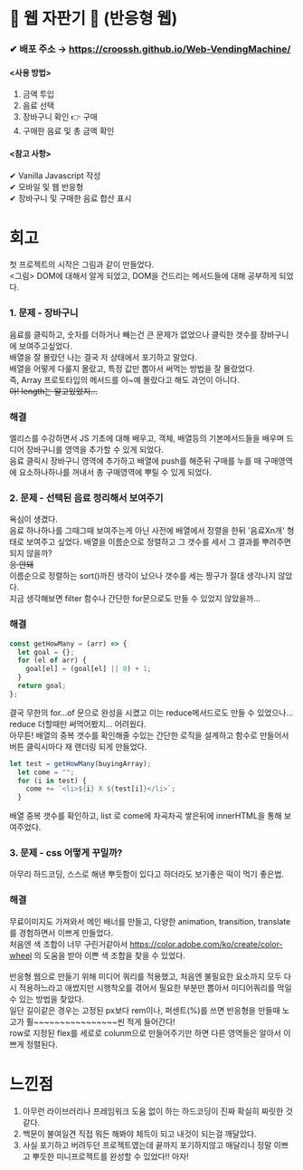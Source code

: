 # 🥤 웹 자판기 🍹 (반응형 웹)
### ✔ 배포 주소 → https://croossh.github.io/Web-VendingMachine/

#### <사용 방법>
1. 금액 투입
2. 음료 선택
3. 장바구니 확인 👉 구매
4. 구매한 음료 및 총 금액 확인

#### <참고 사항>
✔ Vanilla Javascript 작성<br>
✔ 모바일 및 웹 반응형<br>
✔ 장바구니 및 구매한 음료 합산 표시

# 회고
첫 프로젝트의 시작은 그림과 같이 만들었다.<br>
<그림>
DOM에 대해서 알게 되었고, DOM을 건드리는 메서드들에 대해 공부하게 되었다.<br>
### 1. 문제 - 장바구니 
음료를 클릭하고, 숫자를 더하거나 빼는건 큰 문제가 없었으나 클릭한 갯수를 장바구니에 보여주고싶었다.<br>
배열을 잘 몰랐던 나는 결국 저 상태에서 포기하고 말았다.<br>
배열을 어떻게 다룰지 몰랐고, 특정 값만 뽑아서 써먹는 방법을 잘 몰랐었다.<br>
즉, Array 프로토타입의 메서드를 아~예 몰랐다고 해도 과언이 아니다.<br>
~~아! length는 알고있었지...~~

### 해결
엘리스를 수강하면서 JS 기초에 대해 배우고, 객체, 배열등의 기본메서드들을 배우며 드디어 장바구니를 영역을 추가할 수 있게 되었다.<br>
음료 클릭시 장바구니 영역에 추가하고 배열에 push를 해준뒤 구매를 누를 때 구매영역에 요소하나하나를 꺼내서 총 구매영역에 뿌릴 수 있게 되었다.<br>

### 2. 문제 - 선택된 음료 정리해서 보여주기
욕심이 생겼다.<br>
음료 하나하나를 그때그때 보여주는게 아닌 사전에 배열에서 정렬을 한뒤 '음료Xn개' 형태로 보여주고 싶었다.
배열을 이름순으로 정렬하고 그 갯수를 세서 그 결과를 뿌려주면되지 않을까? <br>
~~응 안돼~~<br>
이름순으로 정렬하는 sort()까진 생각이 났으나 갯수를 세는 짱구가 절대 생각나지 않았다.<br>
지금 생각해보면 filter 함수나 간단한 for문으로도 만들 수 있었지 않았을까...

### 해결
```javascript
const getHowMany = (arr) => {
  let goal = {};
  for (el of arr) {
    goal[el] = (goal[el] || 0) + 1;
  }
  return goal;
};
```
결국 무한의 for...of 문으로 완성을 시켰고 이는 reduce메서드로도 만들 수 있었으나... reduce 더할때만 써먹어봤지... 어려웠다.<br>
아무튼! 배열의 중복 갯수를 확인해줄 수있는 간단한 로직을 설계하고 함수로 만들어서 버튼 클릭시마다 재 랜더링 되게 만들었다.<br>
```javascript
let test = getHowMany(buyingArray);
  let come = "";
  for (i in test) {
    come += `<li>${i} X ${test[i]}</li>`;
  }
```
배열 중복 갯수를 확인하고, list 로 come에 차곡차곡 쌓은뒤에 innerHTML을 통해 보여주었다.<br>

### 3. 문제 - css 어떻게 꾸밀까?
아무리 하드코딩, 스스로 해낸 뿌듯함이 있다고 하더라도 보기좋은 떡이 먹기 좋은법.<br>

### 해결
무료이미지도 가져와서 메인 배너를 만들고, 다양한 animation, transition, translate를 경험하면서 이쁘게 만들었다.<br>
처음엔 색 조합이 너무 구린거같아서 https://color.adobe.com/ko/create/color-wheel 의 도움을 받아 이쁜 색 조합을 찾을 수 있었다.<br>
<br>
반응형 웹으로 만들기 위해 미디어 쿼리를 적용했고, 처음엔 불필요한 요소까지 모두 다시 적용하느라고 애썼지만 시행착오를 겪어서 필요한 부분만 뽑아서 미디어쿼리를 먹일 수 있는 방법을 찾았다.<br>
일단 길이같은 경우는 고정된 px보다 rem이나, 퍼센트(%)를 쓰면 반응형을 만들때 노고가 훨~~~~~~~~~~~~~~~~씬 적게 들어간다!<br>
row로 지정된 flex를 세로로 colunm으로 만들어주기만 하면 다른 영역들은 알아서 이쁘게 정렬된다.<br>

# 느낀점
1. 아무런 라이브러리나 프레임워크 도움 없이 하는 하드코딩이 진짜 확실히 짜릿한 것 같다.
2. 백문이 불여일견 직접 뭐든 해봐야 체득이 되고 내것이 되는걸 깨달았다.
3. 사실 포기하고 버려두던 프로젝트였는데 끝까지 포기하지않고 매달리니 정말 이쁘고 뿌듯한 미니프로젝트를 완성할 수 있었다!! 아자!
